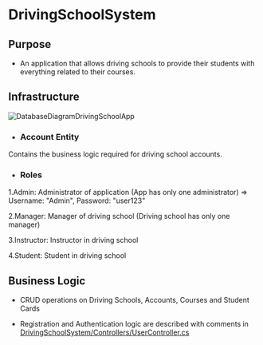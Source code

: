 # DrivingSchoolSystem

## Purpose

- An application that allows driving schools to provide their students with everything related to their courses.

## Infrastructure

![DatabaseDiagramDrivingSchoolApp](https://user-images.githubusercontent.com/117441759/207171108-75a6d28e-c6be-43e3-88ac-459aa427178d.PNG)

- ### Account Entity
Contains the business logic required for driving school accounts.

- ### Roles
1.Admin: Administrator of application (App has only one administrator) => Username: "Admin", Password: "user123"

2.Manager: Manager of driving school (Driving school has only one manager)

3.Instructor: Instructor in driving school

4.Student: Student in driving school

## Business Logic

- CRUD operations on Driving Schools, Accounts, Courses and Student Cards

- Registration and Authentication logic are described with comments in [DrivingSchoolSystem/Controllers/UserController.cs](https://github.com/Zahari-V/DrivingSchoolSystem/blob/master/DrivingSchoolSystem/Controllers/UserController.cs)